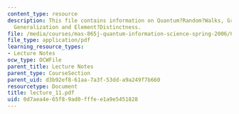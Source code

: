 ```yaml
---
content_type: resource
description: This file contains information on Quantum?Random?Walks, Grover?s?Algorithm,
  Generalization and Element?Distinctness.
file: /media/courses/mas-865j-quantum-information-science-spring-2006/0d7aea4e65f89ad0fffee1a9e5451828_lecture_11.pdf
file_type: application/pdf
learning_resource_types:
- Lecture Notes
ocw_type: OCWFile
parent_title: Lecture Notes
parent_type: CourseSection
parent_uid: d3b92ef8-61aa-7a3f-53dd-a9a249f7b660
resourcetype: Document
title: lecture_11.pdf
uid: 0d7aea4e-65f8-9ad0-fffe-e1a9e5451828
---
```

